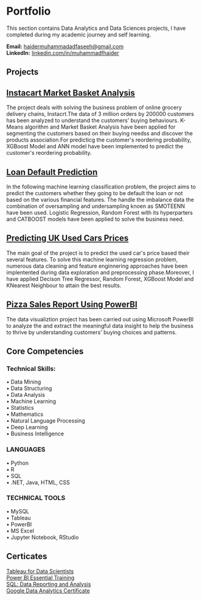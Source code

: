 # Portfolio

This section contains Data Analytics and Data Sciences projects, I have completed during my academic journey and self learning.  

**Email:**       <haidermuhammadadfaseeh@gmail.com>   
**LinkedIn:** [linkedin.com/in/muhammadfhaider](linkedin.com/in/muhammadfhaider)

## Projects

## [Instacart Market Basket  Analysis](https://github.com/muhammadfhaider12/InstacartMarketBasketAnalysis)  
The project deals with solving the business problem of online grocery delivery chains, Instacrt.The data of 3 million orders by 200000 customers has been analyzed to understand the customers' buying behaviours. K-Means algorithm and Market Basket Analysis have been applied for segmenting the customers based on their buying needss and discover the products association.For predicticg the customer's reordering probability, XGBoost Model and ANN model have been implemented to predict the customer's reordering probability. 

## [Loan Default Prediction](https://github.com/muhammadfhaider12/loan-default-prediction)
In the following machine learning classification problem, the project aims to predict the customers whether they going to be default the loan or not based on the various financial features. The handle the imbalance data the combination of oversampling and undersampling knoen as SMOTEENN have been used. Logistic Regression, Random Forest with its hyperparters and CATBOOST models have been applied to solve the business need.  

## [Predicting UK Used  Cars Prices](https://github.com/muhammadfhaider12/predicting-uk-used-cars-prices)  
The main goal of the project is to predict the used car's price based their several features. To solve this machine learning regression problem, numerous data cleaning and feature enginnering approaches have been implentented during data exploration and preprocessing phase.Moreover, I have applied Decison Tree Regressor, Random Forest, XGBoost Model and KNearest Neighbour to attain the best results.

## [Pizza Sales Report Using PowerBI](https://github.com/muhammadfhaider12/pizza-sales-report-using-powerbi)    
The data visualiztion project has been carried out using Microsoft PowerBI to analyze the and extract the meaningful data insight to help the business to thrive by understanding customers' buying choices and patterns.

## Core Competencies

### Technical Skills:
• Data Mining  
• Data Structuring  
• Data Analysis  
• Machine Learning  
• Statistics  
• Mathematics  
• Natural Language Processing  
• Deep Learning  
• Business Intelligence  
### LANGUAGES  
• Python  
• R  
• SQL  
• .NET, Java, HTML, CSS  
### TECHNICAL TOOLS  
• MySQL  
• Tableau  
• PowerBI  
• MS Excel  
• Jupyter Notebook, RStudio    

## Certicates 

[Tableau for Data Scientists](haidermuhammadfaseeh@gmail.com)  
[Power BI Essential Training](haidermuhammadfaseeh@gmail.com)   
[SQL: Data Reporting and Analysis](haidermuhammadfaseeh@gmail.com)  
[Google Data Analytics Certificate](haidermuhammadfaseeh@gmail.com)  


